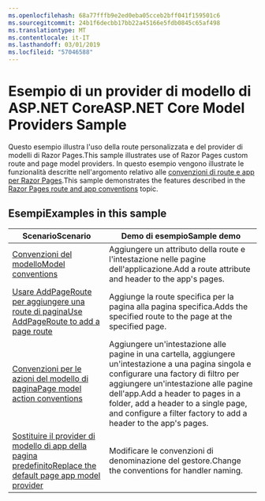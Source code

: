 ```yaml
---
ms.openlocfilehash: 68a77fffb9e2ed0eba05cceb2bff041f159501c6
ms.sourcegitcommit: 24b1f6decbb17bb22a45166e5fdb0845c65af498
ms.translationtype: MT
ms.contentlocale: it-IT
ms.lasthandoff: 03/01/2019
ms.locfileid: "57046588"
---
```

# <a name="aspnet-core-model-providers-sample"></a><span data-ttu-id="c018b-101">Esempio di un provider di modello di ASP.NET Core</span><span class="sxs-lookup"><span data-stu-id="c018b-101">ASP.NET Core Model Providers Sample</span></span>

<span data-ttu-id="c018b-102">Questo esempio illustra l'uso della route personalizzata e del provider di modelli di Razor Pages.</span><span class="sxs-lookup"><span data-stu-id="c018b-102">This sample illustrates use of Razor Pages custom route and page model providers.</span></span> <span data-ttu-id="c018b-103">In questo esempio vengono illustrate le funzionalità descritte nell'argomento relativo alle [convenzioni di route e app per Razor Pages](https://docs.microsoft.com/aspnet/core/razor-pages/razor-pages-convention-features).</span><span class="sxs-lookup"><span data-stu-id="c018b-103">This sample demonstrates the features described in the [Razor Pages route and app conventions](https://docs.microsoft.com/aspnet/core/razor-pages/razor-pages-convention-features) topic.</span></span>

## <a name="examples-in-this-sample"></a><span data-ttu-id="c018b-104">Esempi</span><span class="sxs-lookup"><span data-stu-id="c018b-104">Examples in this sample</span></span>

| <span data-ttu-id="c018b-105">Scenario</span><span class="sxs-lookup"><span data-stu-id="c018b-105">Scenario</span></span> | <span data-ttu-id="c018b-106">Demo di esempio</span><span class="sxs-lookup"><span data-stu-id="c018b-106">Sample demo</span></span> |
| -------- | ----------- |
| [<span data-ttu-id="c018b-107">Convenzioni del modello</span><span class="sxs-lookup"><span data-stu-id="c018b-107">Model conventions</span></span>](https://docs.microsoft.com/aspnet/core/razor-pages/razor-pages-conventions#model-conventions) | <span data-ttu-id="c018b-108">Aggiungere un attributo della route e l'intestazione nelle pagine dell'applicazione.</span><span class="sxs-lookup"><span data-stu-id="c018b-108">Add a route attribute and header to the app's pages.</span></span> |
| [<span data-ttu-id="c018b-109">Usare AddPageRoute per aggiungere una route di pagina</span><span class="sxs-lookup"><span data-stu-id="c018b-109">Use AddPageRoute to add a page route</span></span>](https://docs.microsoft.com/aspnet/core/razor-pages/razor-pages-conventions#configure-a-page-route) | <span data-ttu-id="c018b-110">Aggiunge la route specifica per la pagina alla pagina specifica.</span><span class="sxs-lookup"><span data-stu-id="c018b-110">Adds the specified route to the page at the specified page.</span></span> |
| [<span data-ttu-id="c018b-111">Convenzioni per le azioni del modello di pagina</span><span class="sxs-lookup"><span data-stu-id="c018b-111">Page model action conventions</span></span>](https://docs.microsoft.com/aspnet/core/razor-pages/razor-pages-conventions#page-model-action-conventions) | <span data-ttu-id="c018b-112">Aggiungere un'intestazione alle pagine in una cartella, aggiungere un'intestazione a una pagina singola e configurare una factory di filtro per aggiungere un'intestazione alle pagine dell'app.</span><span class="sxs-lookup"><span data-stu-id="c018b-112">Add a header to pages in a folder, add a header to a single page, and configure a filter factory to add a header to the app's pages.</span></span> |
| [<span data-ttu-id="c018b-113">Sostituire il provider di modello di app della pagina predefinito</span><span class="sxs-lookup"><span data-stu-id="c018b-113">Replace the default page app model provider</span></span>](https://docs.microsoft.com/aspnet/core/razor-pages/razor-pages-conventions#replace-the-default-page-app-model-provider) | <span data-ttu-id="c018b-114">Modificare le convenzioni di denominazione del gestore.</span><span class="sxs-lookup"><span data-stu-id="c018b-114">Change the conventions for handler naming.</span></span> |
